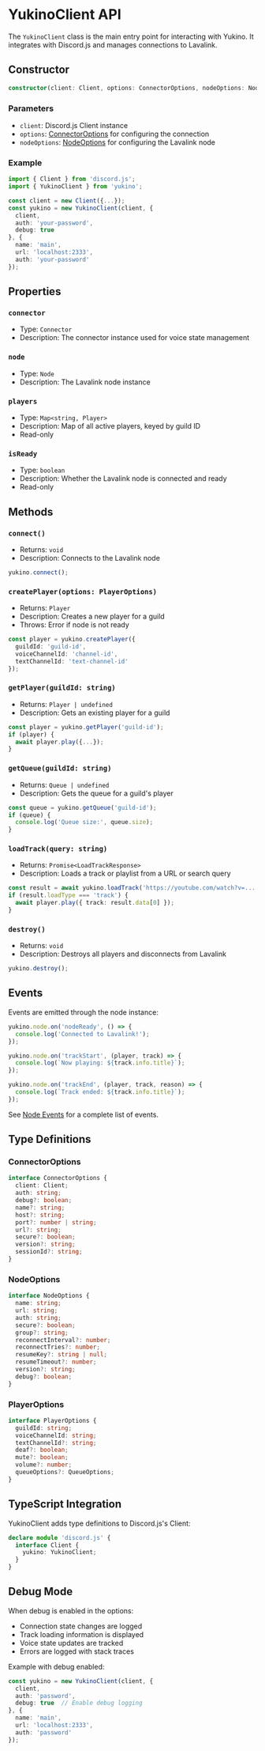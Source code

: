 # YukinoClient API

The `YukinoClient` class is the main entry point for interacting with Yukino. It integrates with Discord.js and manages connections to Lavalink.

## Constructor

```typescript
constructor(client: Client, options: ConnectorOptions, nodeOptions: NodeOptions)
```

### Parameters

- `client`: Discord.js Client instance
- `options`: [ConnectorOptions](#connector-options) for configuring the connection
- `nodeOptions`: [NodeOptions](#node-options) for configuring the Lavalink node

### Example

```typescript
import { Client } from 'discord.js';
import { YukinoClient } from 'yukino';

const client = new Client({...});
const yukino = new YukinoClient(client, {
  client,
  auth: 'your-password',
  debug: true
}, {
  name: 'main',
  url: 'localhost:2333',
  auth: 'your-password'
});
```

## Properties

### `connector`
- Type: `Connector`
- Description: The connector instance used for voice state management

### `node`
- Type: `Node`
- Description: The Lavalink node instance

### `players`
- Type: `Map<string, Player>`
- Description: Map of all active players, keyed by guild ID
- Read-only

### `isReady`
- Type: `boolean`
- Description: Whether the Lavalink node is connected and ready
- Read-only

## Methods

### `connect()`
- Returns: `void`
- Description: Connects to the Lavalink node

```typescript
yukino.connect();
```

### `createPlayer(options: PlayerOptions)`
- Returns: `Player`
- Description: Creates a new player for a guild
- Throws: Error if node is not ready

```typescript
const player = yukino.createPlayer({
  guildId: 'guild-id',
  voiceChannelId: 'channel-id',
  textChannelId: 'text-channel-id'
});
```

### `getPlayer(guildId: string)`
- Returns: `Player | undefined`
- Description: Gets an existing player for a guild

```typescript
const player = yukino.getPlayer('guild-id');
if (player) {
  await player.play({...});
}
```

### `getQueue(guildId: string)`
- Returns: `Queue | undefined`
- Description: Gets the queue for a guild's player

```typescript
const queue = yukino.getQueue('guild-id');
if (queue) {
  console.log('Queue size:', queue.size);
}
```

### `loadTrack(query: string)`
- Returns: `Promise<LoadTrackResponse>`
- Description: Loads a track or playlist from a URL or search query

```typescript
const result = await yukino.loadTrack('https://youtube.com/watch?v=...');
if (result.loadType === 'track') {
  await player.play({ track: result.data[0] });
}
```

### `destroy()`
- Returns: `void`
- Description: Destroys all players and disconnects from Lavalink

```typescript
yukino.destroy();
```

## Events

Events are emitted through the node instance:

```typescript
yukino.node.on('nodeReady', () => {
  console.log('Connected to Lavalink!');
});

yukino.node.on('trackStart', (player, track) => {
  console.log(`Now playing: ${track.info.title}`);
});

yukino.node.on('trackEnd', (player, track, reason) => {
  console.log(`Track ended: ${track.info.title}`);
});
```

See [Node Events](../core/node.md#events) for a complete list of events.

## Type Definitions

### ConnectorOptions
```typescript
interface ConnectorOptions {
  client: Client;
  auth: string;
  debug?: boolean;
  name?: string;
  host?: string;
  port?: number | string;
  url?: string;
  secure?: boolean;
  version?: string;
  sessionId?: string;
}
```

### NodeOptions
```typescript
interface NodeOptions {
  name: string;
  url: string;
  auth: string;
  secure?: boolean;
  group?: string;
  reconnectInterval?: number;
  reconnectTries?: number;
  resumeKey?: string | null;
  resumeTimeout?: number;
  version?: string;
  debug?: boolean;
}
```

### PlayerOptions
```typescript
interface PlayerOptions {
  guildId: string;
  voiceChannelId: string;
  textChannelId?: string;
  deaf?: boolean;
  mute?: boolean;
  volume?: number;
  queueOptions?: QueueOptions;
}
```

## TypeScript Integration

YukinoClient adds type definitions to Discord.js's Client:

```typescript
declare module 'discord.js' {
  interface Client {
    yukino: YukinoClient;
  }
}
```

## Debug Mode

When debug is enabled in the options:
- Connection state changes are logged
- Track loading information is displayed
- Voice state updates are tracked
- Errors are logged with stack traces

Example with debug enabled:
```typescript
const yukino = new YukinoClient(client, {
  client,
  auth: 'password',
  debug: true  // Enable debug logging
}, {
  name: 'main',
  url: 'localhost:2333',
  auth: 'password'
});